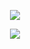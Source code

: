 <p align="center">
  <a href="https://github.com/MgMorshed123">
    <img src="https://readme-typing-svg.demolab.com/?lines=Nice%20to%20See%20You%20Here;&font=Fira%20Code&center=true&width=400&height=45&color=ff0000&vCenter=true&size=22" />
  </a>
</p>

<p align="center">
  <a href="https://github.com/MgMorshed123">
    <img src="https://readme-typing-svg.demolab.com/?lines=Myself%20Mg%20Morshed;&font=Fira%20Code&center=true&width=400&height=45&color=0000ff&vCenter=true&size=22" />
  </a>
</p>
